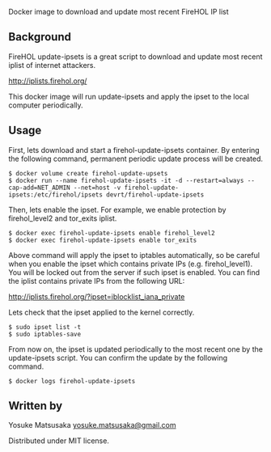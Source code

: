 Docker image to download and update most recent FireHOL IP list

Background
----------

FireHOL update-ipsets is a great script to download and update most recent iplist of internet attackers.

http://iplists.firehol.org/

This docker image will run update-ipsets and apply the ipset to the local computer periodically.

Usage
-----

First, lets download and start a firehol-update-ipsets container.
By entering the following command, permanent periodic update process will be created.

```
$ docker volume create firehol-update-upsets
$ docker run --name firehol-update-ipsets -it -d --restart=always --cap-add=NET_ADMIN --net=host -v firehol-update-ipsets:/etc/firehol/ipsets devrt/firehol-update-ipsets
```

Then, lets enable the ipset. For example, we enable protection by firehol_level2 and tor_exits iplist.

```
$ docker exec firehol-update-ipsets enable firehol_level2
$ docker exec firehol-update-ipsets enable tor_exits
```

Above command will apply the ipset to iptables automatically, so be careful when you enable the ipset which contains private IPs (e.g. firehol_level1).
You will be locked out from the server if such ipset is enabled.
You can find the iplist contains private IPs from the following URL:

http://iplists.firehol.org/?ipset=iblocklist_iana_private

Lets check that the ipset applied to the kernel correctly.

```
$ sudo ipset list -t
$ sudo iptables-save
```

From now on, the ipset is updated periodically to the most recent one by the update-ipsets script.
You can confirm the update by the following command.

```
$ docker logs firehol-update-ipsets
```

Written by
----------

Yosuke Matsusaka <yosuke.matsusaka@gmail.com>

Distributed under MIT license.
